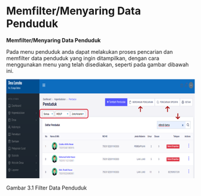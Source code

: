 # Memfilter/Menyaring Data Penduduk

**Memfilter/Menyaring Data Penduduk**

Pada menu penduduk anda dapat melakukan proses pencarian dan memfilter data penduduk yang ingin ditampilkan, dengan cara menggunakan menu yang telah disediakan, seperti pada gambar dibawah ini.

![](../../.gitbook/assets/1%20%281%29.png)

Gambar 3.1 Filter Data Penduduk

